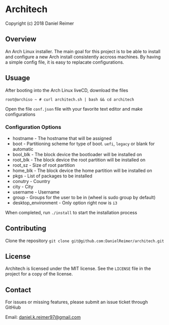# Architech

Copyright (c) 2018 Daniel Reimer

## Overview

An Arch Linux installer. The main goal for this project is to be able to install and configure a new Arch install consistently accross machines. By having a simple config file, it is easy to replacate configurations.

## Usuage

After booting into the Arch Linux liveCD, download the files

`root@archiso ~ # curl architech.sh | bash && cd architech`

Open the file `conf.json` file with your favorite text editor and make configurations

### Configuration Options

* hostname	      - The hostname that will be assigned
* boot       	      - Partitioning scheme for type of boot. `uefi`, `legacy` or blank for automatic
* bool_blk   	      - The block device the bootloader will be installed on
* root_blk   	      - The block device the root partition will be installed on
* root_sz    	      - Size of root partition
* home_blk   	      - The block device the home partition will be installed on
* pkgs       	      - List of packages to be installed
* conutry             - Country
* city		      - City
* username	      - Username
* group		      - Groups for the user to be in (wheel is sudo group by default)
* desktop_environment - Only option right now is `i3`

When completed, run `./install` to start the installation process

## Contributing

Clone the repository
`git clone git@github.com:DanielReimer/architech.git`

## License

Architech is licensed under the MIT license. See the `LICENSE` file in the project for a copy of the license.

## Contact

For issues or missing features, please submit an issue ticket through GitHiub

Email: daniel.k.reimer97@gmail.com